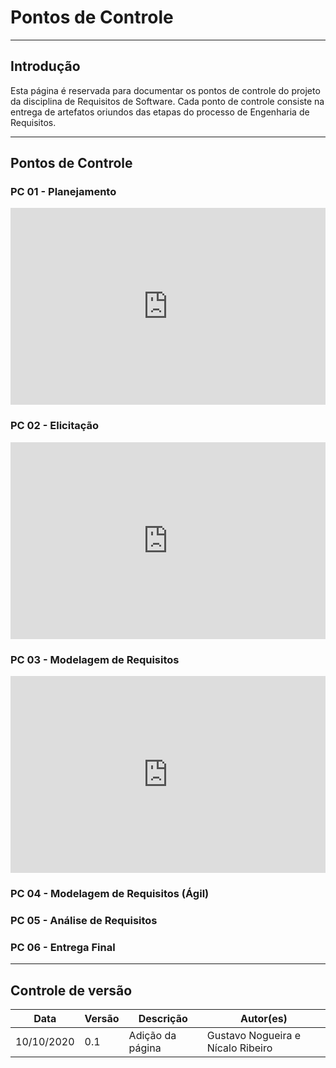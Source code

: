 # Pontos de Controle

- - -

## Introdução

Esta página é reservada para documentar os pontos de controle do projeto da disciplina de Requisitos de Software. Cada ponto de controle consiste na entrega de artefatos oriundos das etapas do processo de Engenharia de Requisitos.

- - - 

## Pontos de Controle

### PC 01 - Planejamento

<div style="display:flex; justify-content:space-around">
    <iframe width="560" height="315" src="https://www.youtube.com/embed/MqVcIO4fWVQ" frameborder="0" allow="accelerometer; autoplay; clipboard-write; encrypted-media; gyroscope; picture-in-picture" allowfullscreen></iframe>
</div>

### PC 02 - Elicitação

<div style="display:flex; justify-content:space-around">
  <iframe width="560" height="315" src="https://www.youtube.com/embed/SaTz26S8QoU" frameborder="0" allow="accelerometer; autoplay; clipboard-write; encrypted-media; gyroscope; picture-in-picture" allowfullscreen></iframe>
</div>

### PC 03 - Modelagem de Requisitos

<div style="display:flex; justify-content:space-around">
    <iframe width="560" height="315" src="https://www.youtube.com/embed/wBI3LZ5MTgU" frameborder="0" allow="accelerometer; autoplay; clipboard-write; encrypted-media; gyroscope; picture-in-picture" allowfullscreen></iframe>
</div>

### PC 04 - Modelagem de Requisitos (Ágil)


### PC 05 - Análise de Requisitos


### PC 06 - Entrega Final


- - - 

## Controle de versão

| Data       | Versão | Descrição        | Autor(es)                         |
| ---------- | ------ | ---------------- | --------------------------------- |
| 10/10/2020 | 0.1    | Adição da página | Gustavo Nogueira e Nícalo Ribeiro |

